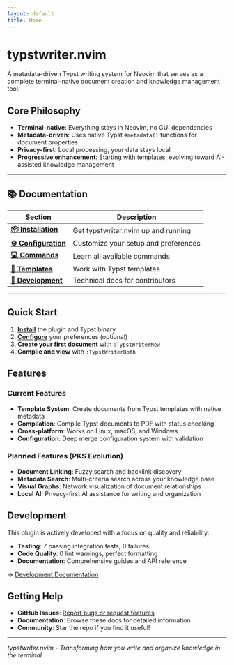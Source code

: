 ```yaml
---
layout: default
title: Home
---
```


# typstwriter.nvim

A metadata-driven Typst writing system for Neovim that serves as a complete terminal-native document creation and knowledge management tool.

## Core Philosophy

- **Terminal-native**: Everything stays in Neovim, no GUI dependencies
- **Metadata-driven**: Uses native Typst `#metadata()` functions for document properties
- **Privacy-first**: Local processing, your data stays local
- **Progressive enhancement**: Starting with templates, evolving toward AI-assisted knowledge management

---

## 📚 Documentation

| Section | Description |
|---------|-------------|
| **[📦 Installation](installation.html)** | Get typstwriter.nvim up and running |
| **[⚙️ Configuration](configuration.html)** | Customize your setup and preferences |
| **[💻 Commands](commands.html)** | Learn all available commands |
| **[📝 Templates](templates.html)** | Work with Typst templates |
| **[🔧 Development](development.html)** | Technical docs for contributors |

---

## Quick Start

1. **[Install](installation.html)** the plugin and Typst binary
2. **[Configure](configuration.html)** your preferences (optional)
3. **Create your first document** with `:TypstWriterNew`
4. **Compile and view** with `:TypstWriterBoth`

## Features

### Current Features
- **Template System**: Create documents from Typst templates with native metadata
- **Compilation**: Compile Typst documents to PDF with status checking
- **Cross-platform**: Works on Linux, macOS, and Windows
- **Configuration**: Deep merge configuration system with validation

### Planned Features (PKS Evolution)
- **Document Linking**: Fuzzy search and backlink discovery
- **Metadata Search**: Multi-criteria search across your knowledge base
- **Visual Graphs**: Network visualization of document relationships
- **Local AI**: Privacy-first AI assistance for writing and organization

## Development

This plugin is actively developed with a focus on quality and reliability:

- **Testing**: 7 passing integration tests, 0 failures
- **Code Quality**: 0 lint warnings, perfect formatting
- **Documentation**: Comprehensive guides and API reference

→ [Development Documentation](development/)

## Getting Help

- **GitHub Issues**: [Report bugs or request features](https://github.com/gl1tchc0d3r/typstwriter.nvim/issues)
- **Documentation**: Browse these docs for detailed information
- **Community**: Star the repo if you find it useful!

---

*typstwriter.nvim - Transforming how you write and organize knowledge in the terminal.*
